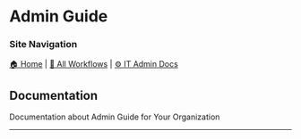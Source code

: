 <!-- description: Documentation about Admin Guide for Your Organization. -->

# Admin Guide

### Site Navigation
[🏠 Home](../../../README.md) | [📂 All Workflows](../../../users/users.md) | [⚙ IT Admin Docs](../../README.md)

## Documentation
Documentation about Admin Guide for Your Organization

---